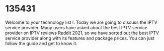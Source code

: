 # 135431
Welcome to your technology list !. Today we are going to discuss the IPTV service provider. Many users have asked about the best IPTV service provider on IPTV reviews Reddit 2021, so we have sorted out the best IPTV service provider along with its features and package prices. You can just follow the guide and get to know it.

